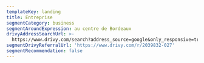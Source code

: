 ```yaml
---
templateKey: landing
title: Entreprise
segmentCategory: business
segmentAroundExpression: au centre de Bordeaux
drivyAddressSearchUrl: >-
  https://www.drivy.com/search?address_source=google&only_responsive=true&country_scope=FR&latitude=44.8447171&longitude=-0.573475099999996&page=1&address=Place+des+Quinconces%2C+Bordeaux%2C+France&city_display_name=Bordeaux
segmentDrivyReferralUrl: 'https://www.drivy.com/r/2039832-027'
segmentRecommendation: false
---
```

